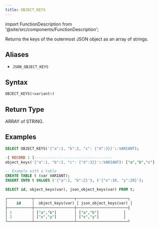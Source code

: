 ```yaml
---
title: OBJECT_KEYS
---
```

import FunctionDescription from '@site/src/components/FunctionDescription';

<FunctionDescription description="Introduced or updated: v1.2.762"/>

Returns the keys of the outermost JSON object as an array of strings.

## Aliases

- `JSON_OBJECT_KEYS`

## Syntax

```sql
OBJECT_KEYS(<variant>)
```

## Return Type

ARRAY of STRING.

## Examples

```sql
SELECT OBJECT_KEYS('{"a":1, "b":2, "c": {"d":3}}'::VARIANT);

-[ RECORD 1 ]-----------------------------------
object_keys('{"a":1, "b":2, "c": {"d":3}}'::VARIANT): ["a","b","c"]

-- Example with a table
CREATE TABLE t (var VARIANT);
INSERT INTO t VALUES ('{"a":1, "b":2}'), ('{"x":10, "y":20}');

SELECT id, object_keys(var), json_object_keys(var) FROM t;

┌───────────┬──────────────────┬───────────────────────┐
│    id     │  object_keys(var) │ json_object_keys(var) │
├───────────┼──────────────────┼───────────────────────┤
│ 1         │ ["a","b"]        │ ["a","b"]           │
│ 2         │ ["x","y"]        │ ["x","y"]           │
└───────────┴──────────────────┴───────────────────────┘
```